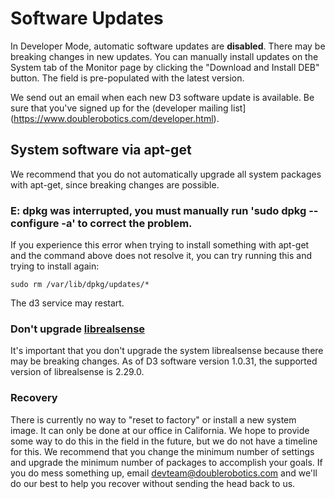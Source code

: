 # Software Updates

In Developer Mode, automatic software updates are __disabled__. There may be breaking changes in new updates. You can manually install updates on the System tab of the Monitor page by clicking the "Download and Install DEB" button. The field is pre-populated with the latest version.

We send out an email when each new D3 software update is available. Be sure that you've signed up for the (developer mailing list](https://www.doublerobotics.com/developer.html).

## System software via apt-get

We recommend that you do not automatically upgrade all system packages with apt-get, since breaking changes are possible. 

### E: dpkg was interrupted, you must manually run 'sudo dpkg --configure -a' to correct the problem.

If you experience this error when trying to install something with apt-get and the command above does not resolve it, you can try running this and trying to install again: 

    sudo rm /var/lib/dpkg/updates/*

The d3 service may restart.

### Don't upgrade [librealsense](https://github.com/IntelRealSense/librealsense)

It's important that you don't upgrade the system librealsense because there may be breaking changes. As of D3 software version 1.0.31, the supported version of librealsense is 2.29.0.

### Recovery

There is currently no way to "reset to factory" or install a new system image. It can only be done at our office in California. We hope to provide some way to do this in the field in the future, but we do not have a timeline for this. We recommend that you change the minimum number of settings and upgrade the minimum number of packages to accomplish your goals. If you do mess something up, email devteam@doublerobotics.com and we'll do our best to help you recover without sending the head back to us.
